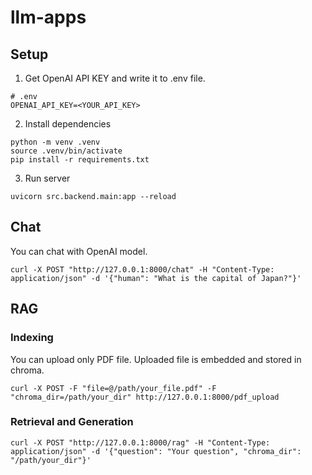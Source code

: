 # llm-apps
## Setup
1. Get OpenAI API KEY and write it to .env file.
```
# .env
OPENAI_API_KEY=<YOUR_API_KEY>
```

2. Install dependencies
```
python -m venv .venv
source .venv/bin/activate
pip install -r requirements.txt
```

3. Run server
```
uvicorn src.backend.main:app --reload
```

## Chat
You can chat with OpenAI model.
```
curl -X POST "http://127.0.0.1:8000/chat" -H "Content-Type: application/json" -d '{"human": "What is the capital of Japan?"}'
```

## RAG
### Indexing
You can upload only PDF file. Uploaded file is embedded and stored in chroma.
```
curl -X POST -F "file=@/path/your_file.pdf" -F "chroma_dir=/path/your_dir" http://127.0.0.1:8000/pdf_upload
```

### Retrieval and Generation
```
curl -X POST "http://127.0.0.1:8000/rag" -H "Content-Type: application/json" -d '{"question": "Your question", "chroma_dir": "/path/your_dir"}'
```